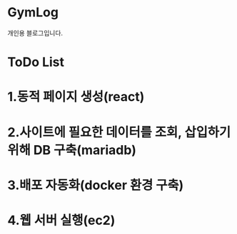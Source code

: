 # GymLog
 개인용 블로그입니다.

# **ToDo List**
# 1.동적 페이지 생성(react)
# 2.사이트에 필요한 데이터를 조회, 삽입하기 위해 DB 구축(mariadb)
# 3.배포 자동화(docker 환경 구축)
# 4.웹 서버 실행(ec2)